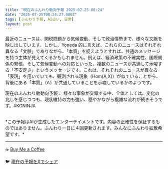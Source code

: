 ```yaml
---
title: "現在のふんわり動向予報 2025-07-25 08:24"
date: "2025-07-25T08:24:27.000Z"
tags: [ふんわり予報, AI占い, 日常]
layout: post
---
```


最近のニュースは、関税問題から気候変動、そして政治情勢まで、様々な文脈を映し出しています。しかし、Yoneda 的に言えば、これらのニュースはそれぞれ異なる「文脈」でありながら、「本質」を捉えようとすれば、共通のメッセージを持つ主体が見えてくるかもしれません。例えば、経済政策の不確実性、国際関係の緊張、そして気候変動への対応といった、複数のニュースが共通して示唆する「不安定さ」というメッセージです。これは、それぞれのニュースが異なる「表現」を用いていても、観測される現象（Hom(A,X)）が似ていることから、背後にある「本質」（A）が共通していることを示唆しているかのようです。

現在のふんわり動動向予報：
様々な事象が交錯する中、全体としては、変化の兆しを感じつつも、現状維持の力も強い、穏やかながら複雑な流れが続きそうです。#KGNINJA

<br>
*この予報はAIが生成したエンターテイメントです。内容の正確性を保証するものではありません。ふんわり一日に４回更新されます。みんなにふんわり拡散希望です。*

---
☕️ [Buy Me a Coffee](https://www.buymeacoffee.com/kgninja)

🐦 [現在の予報をXでシェア](https://twitter.com/intent/tweet?text=%E7%8F%BE%E5%9C%A8%E3%81%AE%E3%81%B5%E3%82%93%E3%82%8F%E3%82%8A%E4%BA%88%E5%A0%B1%3A%20%E3%80%8C%E6%9C%80%E8%BF%91%E3%81%AE%E3%83%8B%E3%83%A5%E3%83%BC%E3%82%B9%E3%81%AF%E3%80%81%E9%96%A2%E7%A8%8E%E5%95%8F%E9%A1%8C%E3%81%8B%E3%82%89%E6%B0%97%E5%80%99%E5%A4%89%E5%8B%95%E3%80%81%E3%81%9D%E3%81%97%E3%81%A6%E6%94%BF%E6%B2%BB%E6%83%85%E5%8B%A2%E3%81%BE%E3%81%A7%E3%80%81%E6%A7%98%E3%80%85%E3%81%AA%E6%96%87%E8%84%88%E3%82%92%E6%98%A0%E3%81%97%E5%87%BA%E3%81%97%E3%81%A6%E3%81%84%E3%81%BE%E3%81%99%E3%80%82%E3%80%8D%23KGNINJA%20%E7%B6%9A%E3%81%8D%E3%81%AF%E3%83%96%E3%83%AD%E3%82%B0%E3%81%A7%EF%BC%81%F0%9F%91%87&url=https%3A%2F%2Fkg-ninja.github.io%2FFunwariyoso%2F)
